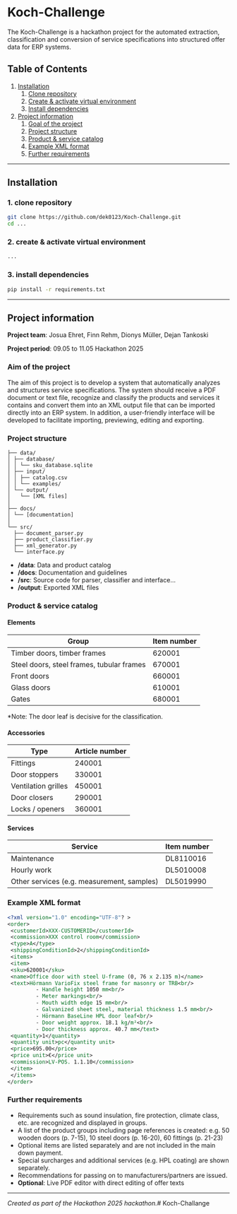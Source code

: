 # Koch-Challenge

The Koch-Challenge is a hackathon project for the automated extraction, classification and conversion of service specifications into structured offer data for ERP systems.

## Table of Contents

1. [Installation](#installation)  
    1. [Clone repository](#1-repository-clone)  
    2. [Create & activate virtual environment](#2-create--activate--virtual--environment)  
    3. [Install dependencies](#3-install-dependencies)  
2. [Project information](#project-information)  
    1. [Goal of the project](#goal-of-the-project)  
    2. [Project structure](#project-structure)  
    3. [Product & service catalog](#product--service-catalog)  
    4. [Example XML format](#example-xml-format)  
    5. [Further requirements](#further-requirements)  

---

## Installation


### 1. clone repository

```bash
git clone https://github.com/dek0123/Koch-Challenge.git
cd ...
```

### 2. create & activate virtual environment

```bash
...
```

### 3. install dependencies

```bash
pip install -r requirements.txt
````

---

## Project information

**Project team**: Josua Ehret, Finn Rehm, Dionys Müller, Dejan Tankoski

**Project period**: 09.05 to 11.05 Hackathon 2025

### Aim of the project

The aim of this project is to develop a system that automatically analyzes and structures service specifications. The system should receive a PDF document or text file, recognize and classify the products and services it contains and convert them into an XML output file that can be imported directly into an ERP system. In addition, a user-friendly interface will be developed to facilitate importing, previewing, editing and exporting.



### Project structure

```mermaid
├── data/
│ ├── database/
│ │ └── sku_database.sqlite
│ ├── input/
│ │ ├── catalog.csv
│ │ └── examples/
│ └── output/
│   └── [XML files]
│
├── docs/
│ └── [documentation]
│
└── src/
  ├── document_parser.py
  ├── product_classifier.py
  ├── xml_generator.py
  └── interface.py
```

- **/data**: Data and product catalog  
- **/docs**: Documentation and guidelines  
- **/src**: Source code for parser, classifier and interface...
- **/output**: Exported XML files  

### Product & service catalog

#### Elements

| Group | Item number |
|---------------------------------|----------------|
| Timber doors, timber frames | 620001 |
| Steel doors, steel frames, tubular frames | 670001 |
| Front doors | 660001 |
| Glass doors | 610001 |
| Gates | 680001 |


*Note: The door leaf is decisive for the classification.

#### Accessories

| Type | Article number |
|------------------|----------------|
| Fittings | 240001 |
| Door stoppers | 330001 |
| Ventilation grilles | 450001 |
| Door closers | 290001 |
| Locks / openers | 360001 |

#### Services

| Service | Item number |
|------------------------------------------|----------------|
| Maintenance | DL8110016 |
| Hourly work | DL5010008 |
| Other services (e.g. measurement, samples) | DL5019990 |

### Example XML format


```xml
<?xml version="1.0" encoding="UTF-8"? >
<order>
 <customerId>XXX-CUSTOMERID</customerId>
 <commission>XXX control room</commission>
 <type>A</type>
 <shippingConditionId>2</shippingConditionId>
 <items>
 <item>
 <sku>620001</sku>
 <name>Office door with steel U-frame (0, 76 x 2.135 m)</name>
 <text>Hörmann VarioFix steel frame for masonry or TRB<br/>
         - Handle height 1050 mm<br/>
         - Meter markings<br/>
         - Mouth width edge 15 mm<br/>
         - Galvanized sheet steel, material thickness 1.5 mm<br/>
         - Hörmann BaseLine HPL door leaf<br/>
         - Door weight approx. 18.1 kg/m²<br/>
         - Door thickness approx. 40.7 mm</text>
 <quantity>1</quantity>
 <quantity unit>pc</quantity unit>
 <price>695.00</price>
 <price unit>€</price unit>
 <commission>LV-POS. 1.1.10</commission>
 </item>
 </items>
</order>
```

### Further requirements

- Requirements such as sound insulation, fire protection, climate class, etc. are recognized and displayed in groups.
- A list of the product groups including page references is created: 
 e.g. 50 wooden doors (p. 7-15), 10 steel doors (p. 16-20), 60 fittings (p. 21-23)
- Optional items are listed separately and are not included in the main down payment.
- Special surcharges and additional services (e.g. HPL coating) are shown separately.
- Recommendations for passing on to manufacturers/partners are issued.
- **Optional**: Live PDF editor with direct editing of offer texts

---


*Created as part of the Hackathon 2025 hackathon.*# Koch-Challange
